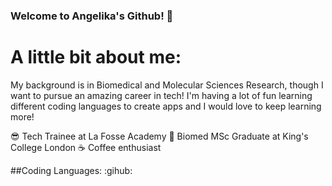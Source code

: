 ### Welcome to Angelika's Github! 🥸

# A little bit about me:
My background is in Biomedical and Molecular Sciences Research, though I want to pursue an amazing career in tech! I'm having a lot of fun learning different coding languages to create apps and I would love to keep learning more!

😎 Tech Trainee at La Fosse Academy
🧬 Biomed MSc Graduate at King's College London
☕ Coffee enthusiast

##Coding Languages:
:gihub:

<!--
**APrudente15/APrudente15** is a ✨ _special_ ✨ repository because its `README.md` (this file) appears on your GitHub profile.

Here are some ideas to get you started:
- 🔭 I’m currently working on enhancing my techincal skills!
- 🌱 I’m currently learning how to be a good plant mama
- 👯 I’m looking to collaborate on fun projects!
- 🤔 I’m looking for help with ...
- 💬 Ask me about ...
- 📫 How to reach me: ...
- 😄 Pronouns: ...
- ⚡ Fun fact: ...
-->

